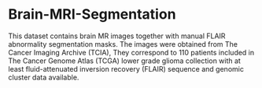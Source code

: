 # Brain-MRI-Segmentation

This dataset contains brain MR images together with manual FLAIR abnormality segmentation masks.
The images were obtained from The Cancer Imaging Archive (TCIA), 
They correspond to 110 patients included in The Cancer Genome Atlas (TCGA) lower grade glioma collection with at least fluid-attenuated inversion recovery (FLAIR) sequence and genomic cluster data available.
